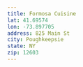```yaml
---
title: Formosa Cuisine
lat: 41.69574
lon: -73.897705
address: 825 Main St
city: Poughkeepsie
state: NY
zip: 12603
---
```

